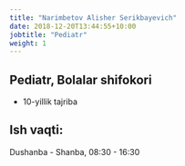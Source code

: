 ```yaml
---
title: "Narimbetov Alisher Serikbayevich"
date: 2018-12-20T13:44:55+10:00
jobtitle: "Pediatr"
weight: 1
---
```


## Pediatr, Bolalar shifokori
+ 10-yillik tajriba

## Ish vaqti: 
Dushanba - Shanba, 08:30 - 16:30
